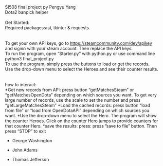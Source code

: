 SI508 final project py Pengyu Yang<br />
Dota2 banpick helper<br />
<br />
Get Started:<br />
Required packages:ast, tkinter & requests.<br />
<br />
<br />
To get your own API keys, go to https://steamcommunity.com/dev/apikey and signin with your steam account. Then replace the API keys.<br />
To run the program, open “Starter.py” with python.py or use command line python3 final_project.py<br />
To use the program, simply press the buttons to load or get the records. Use the drop-down menu to select the Heroes and see their counter results.<br />
<br />
<br />
how to interact:<br />
*Get new records from API: press button “getMatchesSteam” or “getMatchesOpenDota” depending on which sources you want. To get very large number of records, use the scale to set the number and press “getLargeMatchesSteam”
*Load the cached records: press button “load from file” or “load from OpenDotaAPI” depending on which sources you want.
*Use the drop-down menu to select the Hero. The program will show the counter Heroes. Click on the counter Hero jumps to provide counters for that counter Hero.
*save the results: press: press ”save to file” button. Then press “STOP” to exit
- George Washington
* John Adams
+ Thomas Jefferson
